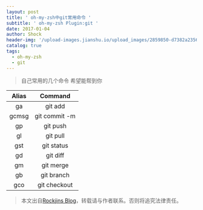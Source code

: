 ```yaml
---
layout: post
title: ' oh-my-zsh中git常用命令 '
subtitle: ' oh-my-zsh Plugin:git '
date: 2017-01-04
author: Shock
header-img: '/upload-images.jianshu.io/upload_images/2859850-d7382a23565585e3.png?imageMogr2/auto-orient/strip%7CimageView2/2/w/1240'
catalog: true
tags:
  - oh-my-zsh
  - git
---
```


> 自己常用的几个命令 希望能帮到你

Alias |    Command
:---: | :-----------:
 ga   |    git add
gcmsg | git commit -m
 gp   |   git push
 gl   |   git pull
 gst  |  git status
 gd   |   git diff
 gm   |   git merge
 gb   |  git branch
 gco  | git checkout

> 本文出自[Rockjins Blog](https://rockjins.github.io)，转载请与作者联系。否则将追究法律责任。
